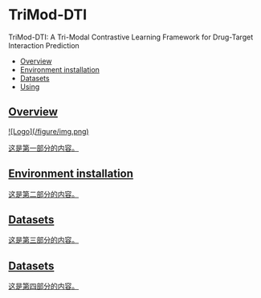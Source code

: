 # TriMod-DTI
TriMod-DTI: A Tri-Modal Contrastive Learning Framework for Drug-Target Interaction Prediction
<ul>
    <li><a href="#section1">Overview</a></li>
    <li><a href="#section2">Environment installation</a></li>
    <li><a href="#section3">Datasets</a></li>
    <li><a href="#section4">Using</li>
</ul>

<!-- 跳转目标 -->
<h2 id="section1">Overview</h2>
![Logo](/figure/img.png)
<p>这是第一部分的内容。</p>

<h2 id="section2">Environment installation</h2>
<p>这是第二部分的内容。</p>

<h2 id="section3">Datasets</h2>
<p>这是第三部分的内容。</p>

<h2 id="section4">Datasets</h2>
<p>这是第四部分的内容。</p>

